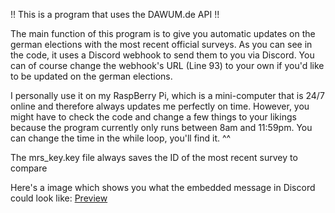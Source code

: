 !! This is a program that uses the DAWUM.de API !!

The main function of this program is to give you automatic updates on the german elections with the most recent official surveys.
As you can see in the code, it uses a Discord webhook to send them to you via Discord.
You can of course change the webhook's URL (Line 93) to your own if you'd like to be updated on the german elections.

I personally use it on my RaspBerry Pi, which is a mini-computer that is 24/7 online and therefore always updates me perfectly on time.
However, you might have to check the code and change a few things to your likings because the program currently only runs between
8am and 11:59pm. You can change the time in the while loop, you'll find it. ^^

The mrs_key.key file always saves the ID of the most recent survey to compare

Here's a image which shows you what the embedded message in Discord could look like:
[Preview](https://github.com/Floerianc/Files/blob/main/image.png?raw=true)